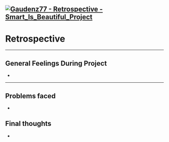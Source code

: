 [![Gaudenz77 - Retrospective - Smart_Is_Beautiful_Project](https://img.shields.io/badge/Gaudenz77_--_Retrospective-Smart__Is__Beautiful__Project-eb6b34?style=for-the-badge)](https://github.com/Gaudenz77/Smart_Is_Beautiful_Project/blob/main/retrospective.md)
---
# Retrospective
---
## General Feelings During Project
*
----
## Problems faced
* 
## Final thoughts
* 